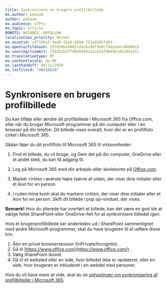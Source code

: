 ```yaml
---
title: Synkronisere en brugers profilbillede
ms.author: pebaum
author: pebaum
ms.audience: ITPro
ms.topic: article
ROBOTS: NOINDEX, NOFOLLOW
localization_priority: Normal
ms.assetid: cd7196af-3ed9-42e6-b594-f51ad265fd63
ms.openlocfilehash: 22703dba5865cdac6c9df3e8c7ab2eeec44968cb
ms.sourcegitcommit: 1361b2b37fd0201502a1a3547084961de284a3fc
ms.translationtype: MT
ms.contentlocale: da-DK
ms.lasthandoff: 08/11/2020
ms.locfileid: "46616820"
---
```

# <a name="sync-a-users-profile-picture"></a>Synkronisere en brugers profilbillede

Du kan tilføje eller ændre dit profilbillede i Microsoft 365 fra Office.com, eller når du bruger Microsoft-programmer på din computer eller i en browser på din telefon. Dit billede vises overalt, hvor der er en profilfoto cirkel i Microsoft 365.

Sådan føjer du dit profilfoto til Microsoft 365 til virksomheder:

1. Find et billede, du vil bruge, og Gem det på din computer, OneDrive eller et andet sted, du kan få adgang til.

2. Log på Microsoft 365 med din arbejds-eller skolekonto på [Office.com](https://www.office.com).

3. Markér cirklen i øverste højre hjørne af siden, der viser dine initialer eller et ikon for en person.

4. I ruden mine konti skal du markere cirklen, der viser dine initialer eller et ikon for en person. Skift dit billede i pop op-vinduet, der vises.

**Bemærk!** Hvis du allerede har overført et billede, kan det være en god ide at vælge feltet SharePoint-eller OneDrive-felt for at synkronisere billedet igen.

Hvis et brugerprofilbillede ser anderledes ud i SharePoint sammenlignet med andre Microsoft-programmer, skal du have brugeren til at udføre disse trin:

1. Åbn en privat browsersession (InPrivate/Incognito).
2. Gå til [https://www.office.com](https://www.office.com/) .
3. Vælg SharePoint-ikonet.
4. Gå til et websted eller en side, hvor billedet ikke er opdateret, eller en side, hvor brugeren er inkluderet i en webdel med personer.

Hvis du vil have mere at vide, skal du se [oplysninger om synkronisering af profilbilleder i Microsoft 365](https://support.office.com/article/information-about-profile-picture-synchronization-in-office-365-20594d76-d054-4af4-a660-401133e3d48a).

